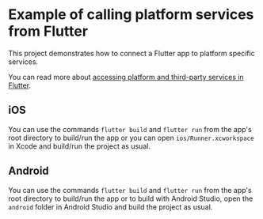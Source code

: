 # Example of calling platform services from Flutter

This project demonstrates how to connect a Flutter app to platform specific services.

You can read more about
[accessing platform and third-party services in Flutter](https://flutter.io/platform-channels/).

## iOS

You can use the commands `flutter build` and `flutter run` from the app's root
directory to build/run the app or you can open `ios/Runner.xcworkspace` in Xcode
and build/run the project as usual.

## Android

You can use the commands `flutter build` and `flutter run` from the app's root
directory to build/run the app or to build with Android Studio, open the
`android` folder in Android Studio and build the project as usual.
